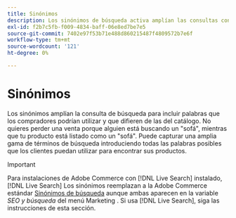 ```yaml
---
title: Sinónimos
description: Los sinónimos de búsqueda activa amplían las consultas con palabras que difieren de las del catálogo.
exl-id: f2b7c5fb-f009-4834-baff-06e8ed7be7e5
source-git-commit: 7402e97f53b71e488d860215487f4809572b7e6f
workflow-type: tm+mt
source-wordcount: '121'
ht-degree: 0%

---
```


# Sinónimos

Los sinónimos amplían la consulta de búsqueda para incluir palabras que los compradores podrían utilizar y que difieren de las del catálogo. No quieres perder una venta porque alguien está buscando un &quot;sofá&quot;, mientras que tu producto está listado como un &quot;sofá&quot;. Puede capturar una amplia gama de términos de búsqueda introduciendo todas las palabras posibles que los clientes puedan utilizar para encontrar sus productos.

>[!IMPORTANT]
>
>Para instalaciones de Adobe Commerce con [!DNL Live Search] instalado, [!DNL Live Search] Los sinónimos reemplazan a la Adobe Commerce estándar [Sinónimos de búsqueda](https://docs.magento.com/user-guide/marketing/search-synonyms.html) aunque ambas aparecen en la variable *SEO y búsqueda* del menú Marketing . Si usa [!DNL Live Search], siga las instrucciones de esta sección.
